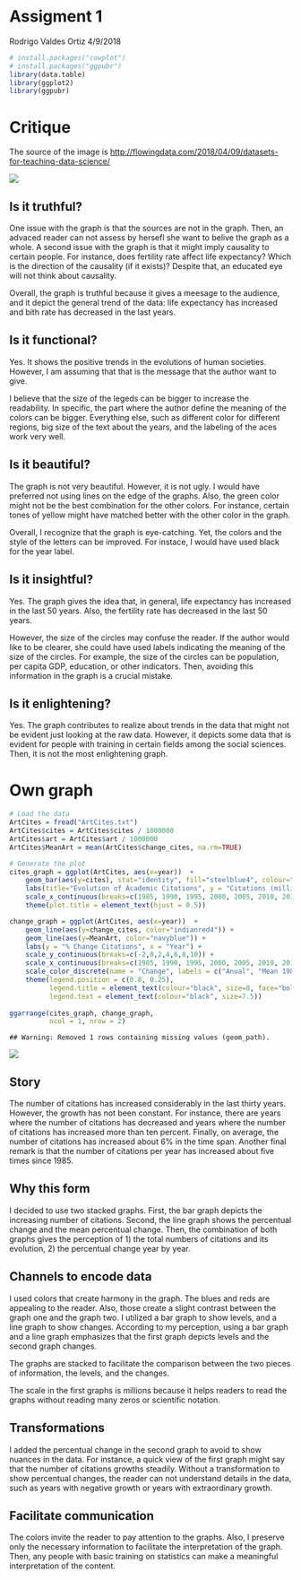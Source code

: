 Assigment 1
================
Rodrigo Valdes Ortiz
4/9/2018

``` r
# install.packages("cowplot")
# install.packages("ggpubr")
library(data.table)
library(ggplot2)
library(ggpubr)
```

Critique
========

The source of the image is <http://flowingdata.com/2018/04/09/datasets-for-teaching-data-science/>

![](critique_gap_minder.png)

Is it truthful?
---------------

One issue with the graph is that the sources are not in the graph. Then, an advaced reader can not assess by hersefl she want to belive the graph as a whole. A second issue with the graph is that it might imply causality to certain people. For instance, does fertility rate affect life expectancy? Which is the direction of the causality (if it exists)? Despite that, an educated eye will not think about causality.

Overall, the graph is truthful because it gives a meesage to the audience, and it depict the general trend of the data: life expectancy has increased and bith rate has decreased in the last years.

Is it functional?
-----------------

Yes. It shows the positive trends in the evolutions of human societies. However, I am assuming that that is the message that the author want to give.

I believe that the size of the legeds can be bigger to increase the readability. In specific, the part where the author define the meaning of the colors can be bigger. Everything else, such as different color for different regions, big size of the text about the years, and the labeling of the aces work very well.

Is it beautiful?
----------------

The graph is not very beautiful. However, it is not ugly. I would have preferred not using lines on the edge of the graphs. Also, the green color might not be the best combination for the other colors. For instance, certain tones of yellow might have matched better with the other color in the graph.

Overall, I recognize that the graph is eye-catching. Yet, the colors and the style of the letters can be improved. For instace, I would have used black for the year label.

Is it insightful?
-----------------

Yes. The graph gives the idea that, in general, life expectancy has increased in the last 50 years. Also, the fertility rate has decreased in the last 50 years.

However, the size of the circles may confuse the reader. If the author would like to be clearer, she could have used labels indicating the meaning of the size of the circles. For example, the size of the circles can be population, per capita GDP, education, or other indicators. Then, avoiding this information in the graph is a crucial mistake.

Is it enlightening?
-------------------

Yes. The graph contributes to realize about trends in the data that might not be evident just looking at the raw data. However, it depicts some data that is evident for people with training in certain fields among the social sciences. Then, it is not the most enlightening graph.

Own graph
=========

``` r
# Load the data
ArtCites = fread("ArtCites.txt")
ArtCites$cites = ArtCites$cites / 1000000
ArtCites$art = ArtCites$art / 1000000
ArtCites$MeanArt = mean(ArtCites$change_cites, na.rm=TRUE)
```

``` r
# Generate the plot
cites_graph = ggplot(ArtCites, aes(x=year))  + 
    geom_bar(aes(y=cites), stat="identity", fill="steelblue4", colour="steelblue4") +
    labs(title="Evolution of Academic Citations", y = "Citations (millions)", x = " ", colour = "Variables") +
    scale_x_continuous(breaks=c(1985, 1990, 1995, 2000, 2005, 2010, 2015)) +
    theme(plot.title = element_text(hjust = 0.5))

change_graph = ggplot(ArtCites, aes(x=year))  + 
    geom_line(aes(y=change_cites, color="indianred4")) +
    geom_line(aes(y=MeanArt, color="navyblue")) +
    labs(y = "% Change Citations", x = "Year") +
    scale_y_continuous(breaks=c(-2,0,2,4,6,8,10)) +
    scale_x_continuous(breaks=c(1985, 1990, 1995, 2000, 2005, 2010, 2015)) +
    scale_color_discrete(name = "Change", labels = c("Anual", "Mean 1985 - 2014")) +
    theme(legend.position = c(0.8, 0.25), 
          legend.title = element_text(colour="black", size=8, face="bold"), 
          legend.text = element_text(colour="black", size=7.5))
  
ggarrange(cites_graph, change_graph,
          ncol = 1, nrow = 2)
```

    ## Warning: Removed 1 rows containing missing values (geom_path).

![](Assigment1_files/figure-markdown_github/unnamed-chunk-3-1.png)

Story
-----

The number of citations has increased considerably in the last thirty years. However, the growth has not been constant. For instance, there are years where the number of citations has decreased and years where the number of citations has increased more than ten percent. Finally, on average, the number of citations has increased about 6% in the time span. Another final remark is that the number of citations per year has increased about five times since 1985.

Why this form
-------------

I decided to use two stacked graphs. First, the bar graph depicts the increasing number of citations. Second, the line graph shows the percentual change and the mean percentual change. Then, the combination of both graphs gives the perception of 1) the total numbers of citations and its evolution, 2) the percentual change year by year.

Channels to encode data
-----------------------

I used colors that create harmony in the graph. The blues and reds are appealing to the reader. Also, those create a slight contrast between the graph one and the graph two. I utilized a bar graph to show levels, and a line graph to show changes. According to my perception, using a bar graph and a line graph emphasizes that the first graph depicts levels and the second graph changes.

The graphs are stacked to facilitate the comparison between the two pieces of information, the levels, and the changes.

The scale in the first graphs is millions because it helps readers to read the graphs without reading many zeros or scientific notation.

Transformations
---------------

I added the percentual change in the second graph to avoid to show nuances in the data. For instance, a quick view of the first graph might say that the number of citations growths steadily. Without a transformation to show percentual changes, the reader can not understand details in the data, such as years with negative growth or years with extraordinary growth.

Facilitate communication
------------------------

The colors invite the reader to pay attention to the graphs. Also, I preserve only the necessary information to facilitate the interpretation of the graph. Then, any people with basic training on statistics can make a meaningful interpretation of the content.
